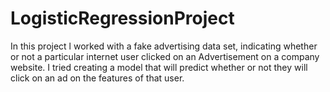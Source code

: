 # LogisticRegressionProject
In this project l  worked with a fake advertising data set, indicating whether or not a particular internet user clicked on an Advertisement on a company website. I tried creating a model that will predict whether or not they will click on an ad on the features of that user.

